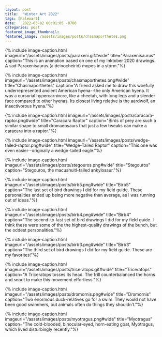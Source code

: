 ```yaml
---
layout: post
title:  "Winter Art 2022"
tags: [Paleoart]
date:   2022-03-02 00:01:05 -0700
categories: post
featured_image_thumbnail:
featured_image: /assets/images/posts/chasmaporthetes.png
---
```


{% include image-caption.html imageurl="/assets/images/posts/paraxeni.gif#wide" title="Paraxenisaurus" caption="This is an animation based on one of my Inktober 2020 drawings. A sad Paraxenisaurus (a deinocheirid) mopes in a storm."%}

{% include image-caption.html imageurl="/assets/images/posts/chasmaporthetes.png#wide" title="Chasmaporthetes" caption="A friend asked me to draw this woefully underrepresented ancient American hyena--the only American hyena. It was a cursorial hypercarnivore, like a cheetah, with long legs and a slender face compared to other hyenas. Its closest living relative is the aardwolf, an insectivorous hyena."%}

{% include image-caption.html imageurl="/assets/images/posts/caracara-raptor.png#wide" title="Caracara Raptor" caption="Birds of prey are such a similar shape to small dromaeosaurs that just a few tweaks can make a caracara into a raptor."%}

{% include image-caption.html imageurl="/assets/images/posts/wedge-tailed-raptor.png#wide" title="Wedge-Tailed Raptor" caption="This one was even easier--originally a wedge-tailed eagle."%}

{% include image-caption.html imageurl="/assets/images/posts/stegouros.png#wide" title="Stegouros" caption="Stegouros, the macuahuitl-tailed ankylosaur."%}

{% include image-caption.html imageurl="/assets/images/posts/birb5.png#wide" title="Birb5" caption="The last set of bird drawings I did for my field guide. These personalities ended up being more negative than average, as I was running out of ideas."%}

{% include image-caption.html imageurl="/assets/images/posts/birb4.png#wide" title="Birb4" caption="The second-to-last set of bird drawings I did for my field guide. I think these were some of the the highest-quality drawings of the bunch, but the oddest personalities."%}

{% include image-caption.html imageurl="/assets/images/posts/birb3.png#wide" title="Birb3" caption="The third set of bird drawings I did for my field guide. These are my favorites!"%}

{% include image-caption.html imageurl="/assets/images/posts/triceratops.gif#wide" title="Triceratops" caption="A Triceratops tosses its head. The frill counterbalanced the horns and snout to make this movement effortless."%}

{% include image-caption.html imageurl="/assets/images/posts/dromornis.png#wide" title="Dromornis" caption="Two enormous duck-relatives go for a swim. They would not have been good swimmers, but animals often do things they shouldn't."%}

{% include image-caption.html imageurl="/assets/images/posts/myotragus.png#wide" title="Myotragus" caption="The cold-blooded, binocular-eyed, horn-eating goat, Myotragus, which lived disturbingly recently."%}